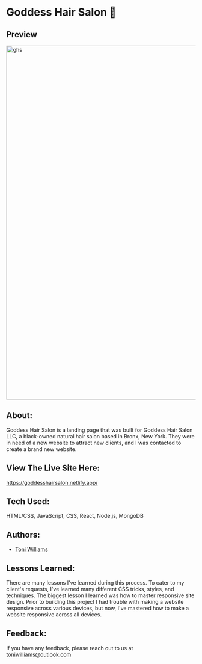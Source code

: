 
# Goddess Hair Salon 👑

## Preview
<img width="942" alt="ghs" src="https://user-images.githubusercontent.com/100317017/180590334-d6e5a57d-bd53-4626-bdef-8abac36c4931.png">



## About:
Goddess Hair Salon is a landing page that was built for Goddess Hair Salon LLC, a black-owned natural hair salon based in Bronx, New York. They were in need of a new website to attract new clients, and I was contacted to create a brand new website.


## View The Live Site Here:
https://goddesshairsalon.netlify.app/

## Tech Used:

HTML/CSS, JavaScript, CSS, React, Node.js, MongoDB

## Authors:

- [Toni Williams](https://toniwilliams.netlify.app)


## Lessons Learned:

There are many lessons I've learned during this process. To cater to my client's requests, I've learned many different CSS tricks, styles, and techniques. The biggest lesson I learned was how to master responsive site design. Prior to building this project I had trouble with making a website responsive across various devices, but now, I've mastered how to make a website responsive across all devices.


## Feedback:

If you have any feedback, please reach out to us at toniwilliams@outlook.com
